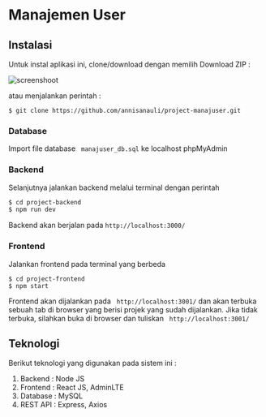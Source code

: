 # Manajemen User

## Instalasi
Untuk instal aplikasi ini, clone/download dengan memilih Download ZIP : 

![screenshoot](https://user-images.githubusercontent.com/43631445/84107020-de2ac900-aa46-11ea-9811-cc16e8b465de.png)

atau menjalankan perintah :
```
$ git clone https://github.com/annisanauli/project-manajuser.git
```
### Database 
Import file database ``` manajuser_db.sql``` ke localhost phpMyAdmin

### Backend
Selanjutnya jalankan backend melalui terminal dengan perintah 
```sh
$ cd project-backend
$ npm run dev
```
Backend akan berjalan pada ``` http://localhost:3000/ ```

### Frontend
Jalankan frontend pada terminal yang berbeda
```
$ cd project-frontend
$ npm start
```
Frontend akan dijalankan pada ``` http://localhost:3001/``` dan akan terbuka sebuah tab di browser yang berisi projek yang sudah dijalankan.
Jika tidak terbuka, silahkan buka di browser dan tuliskan ``` http://localhost:3001/```

## Teknologi 
Berikut teknologi yang digunakan pada sistem ini :
1. Backend : Node JS
2. Frontend : React JS, AdminLTE
3. Database : MySQL
4. REST API : Express, Axios

